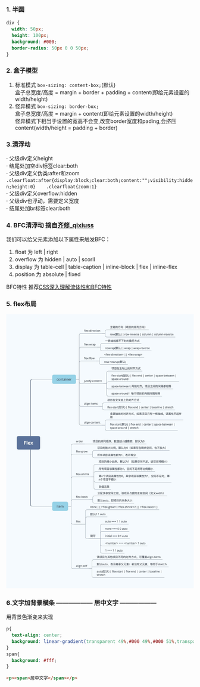 ### 1. 半圆
```css
div {
  width: 50px;
  height: 100px;
  background: #000;
  border-radius: 50px 0 0 50px;
}
```
### 2. 盒子模型
  1. 标准模式  ```box-sizing: content-box;```(默认)  
  盒子总宽度/高度 = margin + border + padding + content(即给元素设置的width/height)  
  2. 怪异模式  ```box-sizing: border-box;```  
  盒子总宽度/高度 = margin + content(即给元素设置的width/height)  
  怪异模式下相当于设置的宽高不会变,改变border宽度和pading,会挤压content(width/height = padding + border)  
  
### 3.清浮动  
 · 父级div定义height  
 · 结尾处加空div标签clear:both  
 · 父级div定义伪类:after和zoom   
    ```
    .clearfloat:after{display:block;clear:both;content:"";visibility:hidden;height:0}   
    .clearfloat{zoom:1} 
    ```  
 · 父级div定义overflow:hidden  
 · 父级div也浮动，需要定义宽度  
 · 结尾处加br标签clear:both  
    
### 4. BFC清浮动  摘自[齐修_qixiuss](https://www.jianshu.com/p/09bd5873bed4)
我们可以给父元素添加以下属性来触发BFC：
1. float 为 left | right
2. overflow 为 hidden | auto | scorll
3. display 为 table-cell | table-caption | inline-block | flex | inline-flex
4. position 为 absolute | fixed

BFC特性 推荐[CSS深入理解流体性和BFC特性](https://www.zhangxinxu.com/wordpress/2015/02/css-deep-understand-flow-bfc-column-two-auto-layout/)

### 5. flex布局
<img src="https://github.com/lu-xiansen/myNote/blob/master/img/flex.jpg?raw=true">

### 6.文字加背景横条  —————— 居中文字 ——————
用背景色渐变来实现
```css
p{
  text-align: center;
  background: linear-gradient(transparent 49%,#000 49%,#000 51%,transparent 51%);
}
span{
  background: #fff;
}
```
```html
<p><span>居中文字</span></p>
```
